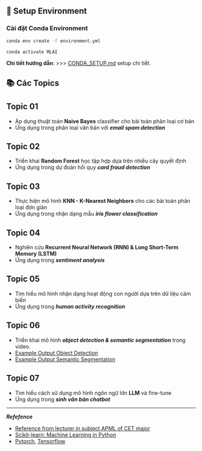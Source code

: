 ## 🚀 Setup Environment

### Cài đặt Conda Environment
```bash
conda env create -f environment.yml

conda activate MLAI
```

**Chi tiết hướng dẫn**: >>> [CONDA_SETUP.md](CONDA_SETUP.md) setup chi tiết.

## 📚 Các Topics

## Topic 01
- Áp dụng thuật toán **Naive Bayes** classifier cho bài toán phân loại cơ bản
- Ứng dụng trong phân loại văn bản với ***email spam detection***
## Topic 02
- Triển khai **Random Forest** học tập hợp dựa trên nhiều cây quyết định
- Ứng dụng trong dự đoán hồi quy ***card fraud detection***
## Topic 03
- Thực hiện mô hình **KNN - K-Nearest Neighbors** cho các bài toán phân loại đơn giản
- Ứng dụng trong nhận dạng mẫu ***iris flower classification***
## Topic 04
- Nghiên cứu **Recurrent Neural Network (RNN) & Long Short-Term Memory (LSTM)**
- Ứng dụng trong ***sentiment analysis***
## Topic 05
- Tìm hiểu mô hình nhận dạng hoạt động con người dựa trên dữ liệu cảm biến
- Ứng dụng trong ***human activity recognition***
## Topic 06
- Triển khai mô hình ***object detection & semantic segmentation*** trong video.
- [Example Output Object Detection](https://www.youtube.com/watch?v=uvt0Mexa6b0)
- [Example Output Semantic Segmentation](https://www.youtube.com/watch?v=G6LlhothDPE)
## Topic 07
- Tìm hiểu cách sử dụng mô hình ngôn ngữ lớn **LLM** và fine-tune 
- Ứng dụng trong ***sinh văn bản chatbot***
---
***Refefence***
- [Reference from lecturer in subject APML of CET major](https://github.com/ThienHuynhThe)
- [Scikit-learn: Machine Learning in Python](https://scikit-learn.org/stable/#)
- [Pytorch](https://docs.pytorch.org/docs/stable/index.html), [Tensorflow](https://www.tensorflow.org/api_docs)
